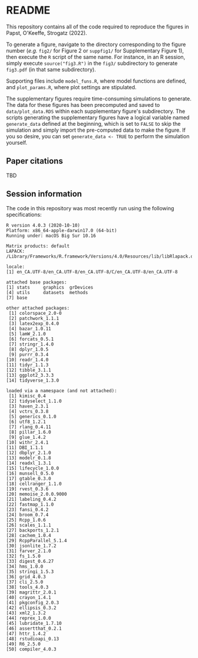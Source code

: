 # README

This repository contains all of the code required to reproduce the figures in Papst, O'Keeffe, Strogatz (2022).

To generate a figure, navigate to the directory corresponding to the figure number (*e.g.* `fig2/` for Figure 2 or `suppfig1/` for Supplementary Figure 1), then execute the `R` script of the same name. For instance, in an R session, simply execute `source("fig3.R")` in the `fig3/` subdirectory to generate `fig3.pdf` (in that same subdirectory).

Supporting files include `model_funs.R`, where model functions are defined, and `plot_params.R`, where plot settings are stipulated.

The supplementary figures require time-consuming simulations to generate. The data for these figures has been precomputed and saved to `data/plot_data.RDS` within each supplementary figure's subdirectory. The scripts generating the supplementary figures have a logical variable named `generate_data` defined at the beginning, which is set to `FALSE` to skip the simulation and simply import the pre-computed data to make the figure. If you so desire, you can set `generate_data <- TRUE` to perform the simulation yourself.

## Paper citations

TBD

## Session information

The code in this repository was most recently run using the following specifications:

```
R version 4.0.3 (2020-10-10)
Platform: x86_64-apple-darwin17.0 (64-bit)
Running under: macOS Big Sur 10.16

Matrix products: default
LAPACK: /Library/Frameworks/R.framework/Versions/4.0/Resources/lib/libRlapack.dylib

locale:
[1] en_CA.UTF-8/en_CA.UTF-8/en_CA.UTF-8/C/en_CA.UTF-8/en_CA.UTF-8

attached base packages:
[1] stats     graphics  grDevices
[4] utils     datasets  methods  
[7] base     

other attached packages:
 [1] colorspace_2.0-0
 [2] patchwork_1.1.1
 [3] latex2exp_0.4.0
 [4] bazar_1.0.11    
 [5] lamW_2.1.0      
 [6] forcats_0.5.1   
 [7] stringr_1.4.0   
 [8] dplyr_1.0.5     
 [9] purrr_0.3.4     
[10] readr_1.4.0     
[11] tidyr_1.1.3     
[12] tibble_3.1.1    
[13] ggplot2_3.3.3   
[14] tidyverse_1.3.0

loaded via a namespace (and not attached):
 [1] kimisc_0.4        
 [2] tidyselect_1.1.0  
 [3] haven_2.3.1       
 [4] vctrs_0.3.8       
 [5] generics_0.1.0    
 [6] utf8_1.2.1        
 [7] rlang_0.4.11      
 [8] pillar_1.6.0      
 [9] glue_1.4.2        
[10] withr_2.4.1       
[11] DBI_1.1.1         
[12] dbplyr_2.1.0      
[13] modelr_0.1.8      
[14] readxl_1.3.1      
[15] lifecycle_1.0.0   
[16] munsell_0.5.0     
[17] gtable_0.3.0      
[18] cellranger_1.1.0  
[19] rvest_0.3.6       
[20] memoise_2.0.0.9000
[21] labeling_0.4.2    
[22] fastmap_1.1.0     
[23] fansi_0.4.2       
[24] broom_0.7.4       
[25] Rcpp_1.0.6        
[26] scales_1.1.1      
[27] backports_1.2.1   
[28] cachem_1.0.4      
[29] RcppParallel_5.1.4
[30] jsonlite_1.7.2    
[31] farver_2.1.0      
[32] fs_1.5.0          
[33] digest_0.6.27     
[34] hms_1.0.0         
[35] stringi_1.5.3     
[36] grid_4.0.3        
[37] cli_2.5.0         
[38] tools_4.0.3       
[39] magrittr_2.0.1    
[40] crayon_1.4.1      
[41] pkgconfig_2.0.3   
[42] ellipsis_0.3.2    
[43] xml2_1.3.2        
[44] reprex_1.0.0      
[45] lubridate_1.7.10  
[46] assertthat_0.2.1  
[47] httr_1.4.2        
[48] rstudioapi_0.13   
[49] R6_2.5.0          
[50] compiler_4.0.3  
```
